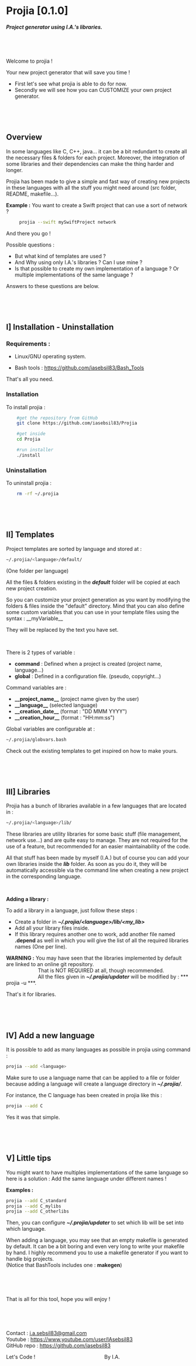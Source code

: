 # Projia [0.1.0]
***Project generator using I.A.'s libraries.***

&nbsp;

&nbsp;

Welcome to projia !

Your new project generator that will save you time !
- First let's see what projia is able to do for now.
- Secondly we will see how you can CUSTOMIZE your own project generator.

&nbsp;

&nbsp;

## Overview

In some languages like C, C++, java... it can be a bit redundant to
create all the necessary files & folders for each project. Moreover, the
integration of some libraries and their dependencies can make the thing
harder and longer.

Projia has been made to give a simple and fast way of creating new projects
in these languages with all the stuff you might need around (src folder,
README, makefile...).

**Example :** You want to create a Swift project that can use a sort of network ?
```bash
     projia --swift mySwiftProject network
```

And there you go !

Possible questions :

- But what kind of templates are used ?
- And Why using only I.A.'s libraries ? Can I use mine ?
- Is that possible to create my own implementation of a language ?
  Or multiple implementations of the same language ?

Answers to these questions are below.

&nbsp;

&nbsp;

## I] Installation - Uninstallation

### Requirements :
- Linux/GNU operating system.

- Bash tools : https://github.com/iasebsil83/Bash_Tools

That's all you need.

### Installation
To install projia :
```bash
    #get the repository from GitHub
    git clone https://github.com/iasebsil83/Projia

    #get inside
    cd Projia

    #run installer
    ./install
```

### Uninstallation
To uninstall projia :
```bash
    rm -rf ~/.projia
```

&nbsp;

&nbsp;

## II] Templates

Project templates are sorted by language and stored at :
```bash
~/.projia/<language>/default/
```
(One folder per language)

All the files & folders existing in the ***default*** folder will be copied
at each new project creation.

So you can customize your project generation as you want by modifying the
folders & files inside the "default" directory. Mind that you can also
define some custom variables that you can use in your template files using
the syntax : \_\_myVariable\_\_

They will be replaced by the text you have set.

&nbsp;

There is 2 types of variable :
 - **command** : Defined when a project is created (project name, language...)
 - **global**  : Defined in a configuration file. (pseudo, copyright...)

Command variables are :
 - **\_\_project_name\_\_**  (project name given by the user)
 - **\_\_language\_\_**      (selected language)
 - **\_\_creation_date\_\_** (format : "DD MMM YYYY")
 - **\_\_creation_hour\_\_** (format : "HH:mm:ss")

Global variables are configurable at :
```bash
~/.projia/globvars.bash
```

Check out the existing templates to get inspired on how to make yours.

&nbsp;

&nbsp;

## III] Libraries

Projia has a bunch of libraries available in a few languages that
are located in :
```bash
~/.projia/<language>/lib/
```

These libraries are utility libraries for some basic stuff (file
management, network use...) and are quite easy to manage. They are not
required for the use of a feature, but recommended for an easier
maintainability of the code.

All that stuff has been made by myself (I.A.) but of course you can
add your own libraries inside the ***lib*** folder. As soon as you do it,
they will be automatically accessible via the command line when
creating a new project in the corresponding language.

&nbsp;

**Adding a library :**

To add a library in a language, just follow these steps :
 - Create a folder in ***~/.projia/\<language\>/lib/\<my_lib\>***
 - Add all your library files inside.
 - If this library requires another one to work, add another file named **.depend** as well in which you will give the list of all the required libraries names (One per line).

**WARNING :** You may have seen that the libraries implemented by default are linked to an online git repository.<br>
&nbsp; &nbsp; &nbsp; &nbsp; &nbsp; &nbsp; &nbsp; &nbsp; &nbsp; &nbsp; &nbsp; That is NOT REQUIRED at all, though recommended.<br>
&nbsp; &nbsp; &nbsp; &nbsp; &nbsp; &nbsp; &nbsp; &nbsp; &nbsp; &nbsp; &nbsp; All the files given in ***~/.projia/updater*** will be modified by : *** projia -u ***.

That's it for libraries.

&nbsp;

&nbsp;


## IV] Add a new language

It is possible to add as many languages as possible in projia using command :
```bash
projia --add <language>
```

Make sure to use a language name that can be applied to a file or
folder because adding a language will create a language directory in ***~/.projia/***.

For instance, the C language has been created in projia like this :
```bash
projia --add C
```

Yes it was that simple.

&nbsp;

&nbsp;

## V] Little tips

You might want to have multiples implementations of the same language
so here is a solution : Add the same language under different names !

**Examples :**
```bash
projia --add C_standard
projia --add C_mylibs
projia --add C_otherlibs
```

Then, you can configure ***~/.projia/updater*** to set which lib will be set
into which language.

When adding a language, you may see that an empty makefile is generated by
default. It can be a bit boring and even very long to write your makefile
by hand. I highly recommend you to use a makefile generator if you want to
handle big projects.<br>(Notice that BashTools includes one : **makegen**)

&nbsp;

&nbsp;

That is all for this tool, hope you will enjoy !

&nbsp;

&nbsp;

Contact     : i.a.sebsil83@gmail.com<br>
Youtube     : https://www.youtube.com/user/IAsebsil83<br>
GitHub repo : https://github.com/iasebsil83<br>

Let's Code ! &nbsp;&nbsp;&nbsp;&nbsp;&nbsp;&nbsp;&nbsp;
&nbsp;&nbsp;&nbsp;&nbsp;&nbsp;&nbsp;&nbsp;&nbsp;&nbsp;
&nbsp;&nbsp;&nbsp;&nbsp;&nbsp;&nbsp;&nbsp;&nbsp;&nbsp;
&nbsp;&nbsp;&nbsp;&nbsp;&nbsp;&nbsp;&nbsp;&nbsp;&nbsp;
&nbsp;&nbsp;&nbsp;&nbsp;&nbsp;&nbsp;&nbsp;&nbsp;&nbsp;By I.A.
